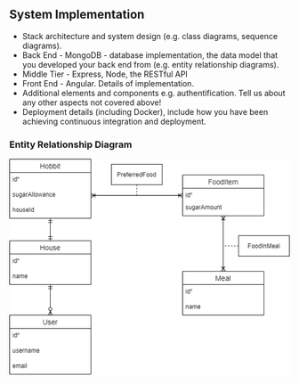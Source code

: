 ## System Implementation  

- Stack architecture and system design (e.g. class diagrams, sequence diagrams).  
- Back End - MongoDB - database implementation, the data model that you developed your back end from (e.g. entity relationship diagrams).  
- Middle Tier - Express, Node, the RESTful API
- Front End - Angular. Details of implementation.
- Additional elements and components e.g. authentification. Tell us about any other aspects not covered above!
- Deployment details (including Docker), include how you have been achieving continuous integration and deployment.

### Entity Relationship Diagram  
![alt text](https://github.com/kesteckb/COMSM-SEGP/blob/c551ecebcf11aa4baa0cb90615177cf59f3e3813/SystemImplementation/er_diagram_sugar_rush.png)
